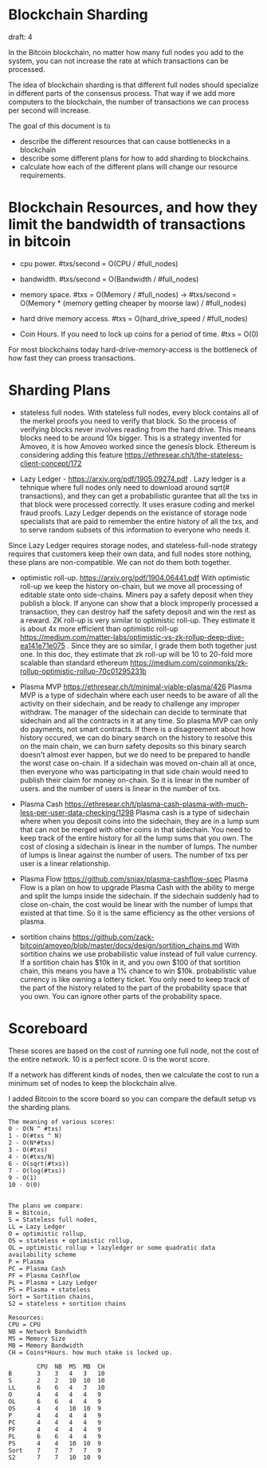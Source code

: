 Blockchain Sharding
============
draft: 4

In the Bitcoin blockchain, no matter how many full nodes you add to the system, you can not increase the rate at which transactions can be processed.

The idea of blockchain sharding is that different full nodes should specialize in different parts of the consensus process.
That way if we add more computers to the blockchain, the number of transactions we can process per second will increase.

The goal of this document is to
* describe the different resources that can cause bottlenecks in a blockchain
* describe some different plans for how to add sharding to blockchains.
* calculate how each of the different plans will change our resource requirements.


Blockchain Resources, and how they limit the bandwidth of transactions in bitcoin
============

* cpu power. #txs/second = O(CPU / #full_nodes)

* bandwidth. #txs/second = O(Bandwidth / #full_nodes)

* memory space. #txs = O(Memory / #full_nodes) -> #txs/second = O(Memory * (memory getting cheaper by moorse law) / #full_nodes)

* hard drive memory access. #txs = O(hard_drive_speed / #full_nodes)

* Coin Hours. If you need to lock up coins for a period of time. #txs = O(0)

For most blockchains today hard-drive-memory-access is the bottleneck of how fast they can proess transactions.


Sharding Plans
============

* stateless full nodes. With stateless full nodes, every block contains all of the merkel proofs you need to verify that block. So the process of verifying blocks never involves reading from the hard drive. This means blocks need to be around 10x bigger. This is a strategy invented for Amoveo, it is how Amoveo worked since the genesis block. Ethereum is considering adding this feature https://ethresear.ch/t/the-stateless-client-concept/172

* Lazy Ledger - https://arxiv.org/pdf/1905.09274.pdf . Lazy ledger is a tehnique where full nodes only need to download around sqrt(# transactions), and they can get a probabilistic gurantee that all the txs in that block were processed correctly. It uses erasure coding and merkel fraud proofs. Lazy Ledger depends on the existance of storage node specialists that are paid to remember the entire history of all the txs, and to serve random subsets of this information to everyone who needs it.

Since Lazy Ledger requires storage nodes, and stateless-full-node strategy requires that customers keep their own data, and full nodes store nothing, these plans are non-compatible. We can not do them both together.

* optimistic roll-up. https://arxiv.org/pdf/1904.06441.pdf  With optimistic roll-up we keep the history on-chain, but we move all processing of editable state onto side-chains. Miners pay a safety deposit when they publish a block. If anyone can show that a block improperly processed a transaction, they can destroy half the safety deposit and win the rest as a reward. ZK roll-up is very similar to optimistic roll-up. They estimate it is about 4x more efficient than optimistic roll-up https://medium.com/matter-labs/optimistic-vs-zk-rollup-deep-dive-ea141e71e075 . Since they are so similar, I grade them both together just one. In this doc, they estimate that zk roll-up will be 10 to 20-fold more scalable than standard ethereum https://medium.com/coinmonks/zk-rollup-optimistic-rollup-70c01295231b

* Plasma MVP https://ethresear.ch/t/minimal-viable-plasma/426
Plasma MVP is a type of sidechain where each user needs to be aware of all the activity on their sidechain, and be ready to challenge any improper withdraw.
The manager of the sidechain can decide to terminate that sidechain and all the contracts in it at any time. So plasma MVP can only do payments, not smart contracts.
If there is a disagreement about how history occured, we can do binary search on the history to resolve this on the main chain, we can burn safety deposits so this binary search doesn't almost ever happen, but we do need to be prepared to handle the worst case on-chain.
If a sidechain was moved on-chain all at once, then everyone who was participating in that side chain would need to publish their claim for money on-chain. So it is linear in the number of users. and the number of users is linear in the number of txs.

* Plasma Cash https://ethresear.ch/t/plasma-cash-plasma-with-much-less-per-user-data-checking/1298
Plasma cash is a type of sidechain where when you deposit coins into the sidechain, they are in a lump sum that can not be merged with other coins in that sidechain.
You need to keep track of the entire history for all the lump sums that you own.
The cost of closing a sidechain is linear in the number of lumps.
The number of lumps is linear against the number of users.
The number of txs per user is a linear relationship.

* Plasma Flow https://github.com/snjax/plasma-cashflow-spec
Plasma Flow is a plan on how to upgrade Plasma Cash with the ability to merge and split the lumps inside the sidechain.
If the sidechain suddenly had to close on-chain, the cost would be linear with the number of lumps that existed at that time.
So it is the same efficiency as the other versions of plasma.


* sortition chains https://github.com/zack-bitcoin/amoveo/blob/master/docs/design/sortition_chains.md With sortition chains we use probabilistic value instead of full value currency. If a sortition chain has $10k in it, and you own $100 of that sortition chain, this means you have a 1% chance to win $10k. probabilistic value currency is like owning a lottery ticket.
You only need to keep track of the part of the history related to the part of the probability space that you own. You can ignore other parts of the probability space.


Scoreboard
=============


These scores are based on the cost of running one full node, not the cost of the entire network. 10 is a perfect score. 0 is the worst score.

If a network has different kinds of nodes, then we calculate the cost to run a minimum set of nodes to keep the blockchain alive.

I added Bitcoin to the score board so you can compare the default setup vs the sharding plans.

```
The meaning of various scores:
0 - O(N ^ #txs)
1 - O(#txs ^ N)
2 - O(N*#txs)
3 - O(#txs)
4 - O(#txs/N)
6 - O(sqrt(#txs))
7 - O(log(#txs))
9 - O(1)
10 - O(0)


The plans we compare:
B = Bitcoin,
S = Stateless full nodes,
LL = Lazy Ledger
O = optimistic rollup,
OS = stateless + optimistic rollup,
OL = optimistic rollup + lazyledger or some quadratic data availability scheme
P = Plasma
PC = Plasma Cash
PF = Plasma Cashflow
PL = Plasma + Lazy Ledger
PS = Plasma + stateless
Sort = Sortition chains,
S2 = stateless + sortition chains

Resources:
CPU = CPU
NB = Network Bandwidth
MS = Memory Size
MB = Memory Bandwidth
CH = Coins*Hours. how much stake is locked up.

        CPU  NB  MS  MB  CH
B       3    3   4   3   10
S       2    2   10  10  10
LL      6    6   4   3   10
O       4    4   4   4   9
OL      6    6   4   4   9
OS      4    4   10  10  9
P       4    4   4   4   9 
PC      4    4   4   4   9
PF      4    4   4   4   9
PL      6    6   4   4   9
PS      4    4   10  10  9
Sort    7    7   7   7   9
S2      7    7   10  10  9

```

